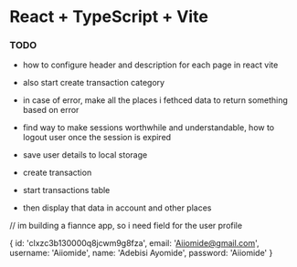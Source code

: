 # React + TypeScript + Vite

### TODO

- how to configure header and description for each page in react vite

- also start create transaction category
- in case of error, make all the places i fethced data to return something based on error

- find way to make sessions worthwhile and understandable, how to logout user once the session is expired

- save user details to local storage
- create transaction
- start transactions table

- then display that data in account and other places

// im building a fiannce app, so i need field for the user profile

{
id: 'clxzc3b130000q8jcwm9g8fza',
email: 'Aiiomide@gmail.com',
username: 'Aiiomide',
name: 'Adebisi Ayomide',
password: 'Aiiomide'
}
